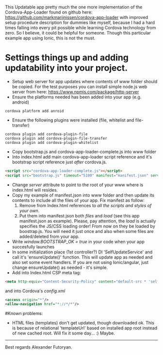 This Updatable app pretty much the one more implementation of the Cordova-App-Loader found on github here:
https://github.com/markmarijnissen/cordova-app-loader with improved setup procedure description for dummies like myself,
because I had a hard times falling into every pit possible while learning Cordova technology from zero. So I believe, 
it could be helpful for someone. Though this particular example app using Ionic, this is not the must. 
 
# Settings things up and adding updatability into your project. 

* Setup web server for app updates where contents of www folder should be copied. 
For the test purposes you can install simple node.js web server from here: https://www.npmjs.com/package/http-server
* Ensure the platforms needed has been added into your app (e.g. android)
```
cordova platform add anroid
``` 
* Ensure the following plugins were installed (file, whitelist and file-transfer)
```
cordova plugin add cordova-plugin-file
cordova plugin add cordova-plugin-file-transfer
cordova plugin add cordova-plugin-whitelist
```
* Copy bootstrap.js and cordova-app-loader-complete.js into www folder
* Into index.html add main cordova-app-loader script reference and it's bootstrap script reference just *after* cordova.js. 
````html
<script src="cordova-app-loader-complete.js"></script>
<script src="bootstrap.js" timeout="5100" manifest="manifest.json" server="http://localhost:8080/"></script>
````
* Change *server* attribute to point to the root of your www where is index.html will resides.
* Copy my example of manifest.json into www folder and then update its contents to include all the files of your app.
Fix manifest as follow:
    1. Remove from Index.html references to *all the scripts and styles of your own*. 
    2. Put them into manifest.json both *files* and *load* (see this app manifest.json as example). Please, pay attention, the *load* is actually specifies the JS/CSS loading order!
From now on they be loaded by boostrap.js. You will need it just once and also when some files are added/deleted from your app.
* Write *window.BOOTSTRAP_OK = true* in your code when your app succesfully launches
* In some initialization place (1st controller?) DI 'SelfUpdateService' and call it's 'ensureUpdate()' function. This will update app as needed and also set some event handlers. If you are not using Ionic/angular, just change ensureUpdate() as needed - it's simple.
* Add into Index.html CSP meta tag:
````html
<meta http-equiv="Content-Security-Policy" content="default-src * 'self' cdvfile://*; style-src 'unsafe-inline' 'self' cdvfile://*; script-src 'self' 'unsafe-eval' cdvfile://*">
````
and into Cordova's *config.xml*
````xml
<access origin="*"/>
<allow-navigation href="*://*/*"/>
````    
#Known problems:
* HTML files (templates) don't get updated, though downloaded ok. This is because of relational 'templateUrl' based on installed app root instead of new cached root. 
Will fix it some day... :) Maybe.     
---    
Best regards
Alexander Futoryan.
